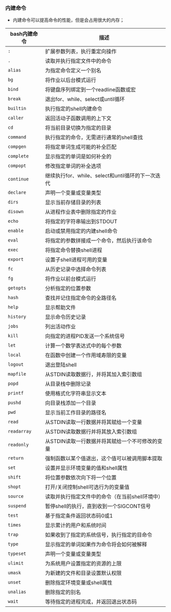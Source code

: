 ### 内建命令
+ 内建命令可以提高命令的性能，但是会占用很大的内存；

|bash内建命令|描述|
|------|------|
|`:`|扩展参数列表，执行重定向操作|
|`.`|读取并执行指定文件中的命令|
|`alias`|为指定命令定义一个别名|
|`bg`|将作业以后台模式运行|
|`bind`|将键盘序列绑定到一个readline函数或宏|
|`break`|退出for、while、select或until循环|
|`builtin`|执行指定的shell内建命令|
|`caller`|返回活动子函数调用的上下文|
|`cd`|将当前目录切换为指定的目录|
|`command`|执行指定的命令，无需进行通常的shell查找|
|`compgen`|将指定单词生成可能的补全匹配|
|`complete`|显示指定的单词是如何补全的|
|`compopt`|修改指定单词的补全选项|
|`continue`|继续执行for、while、select和until循环的下一次迭代|
|`declare`|声明一个变量或变量类型|
|`dirs`|显示当前存储目录的列表|
|`disown`|从进程作业表中删除指定的作业|
|`echo`|将指定的字符串输出到STDOUT|
|`enable`|启动或禁用指定的内建shell命令|
|`eval`|将指定的参数拼接成一个命令，然后执行该命令|
|`exec`|将指定命令替换shell进程|
|`export`|设置子shell进程可用的变量|
|`fc`|从历史记录中选择命令列表|
|`fg`|将作业以前台模式运行|
|`getopts`|分析指定的位置参数|
|`hash`|查找并记住指定命令的全路径名|
|`help`|显示帮助文件|
|`history`|显示命令历史记录|
|`jobs`|列出活动作业|
|`kill`|向指定的进程PID发送一个系统信号|
|`let`|计算一个数学表达式中的每个参数|
|`local`|在函数中创建一个作用域寿限的变量|
|`logout`|退出登陆shell|
|`mapfile`|从STDIN读取数据行，并将其加入索引数组|
|`popd`|从目录栈中删除记录|
|`printf`|使用格式化字符串显示文本|
|`pushd`|向目录栈添加一个目录|
|`pwd`|显示当前工作目录的路径名|
|`read`|从STDIN读取一行数据并将其赋给一个变量|
|`readarray`|从STDIN读取数据行并将其放入索引数组|
|`readonly`|从STDIN读取一行数据并将其赋给一个不可修改的变量|
|`return`|强制函数以某个值退出，这个值可以被调用脚本提取|
|`set`|设置并显示环境变量的值和shell属性|
|`shift`|将位置参数依次向下将一个位置|
|`shopt`|打开/关闭控制shell可选行为的变量值|
|`source`|读取并执行指定文件中的命令（在当前shell环境中）|
|`suspend`|暂停shell的执行，直到收到一个SIGCONT信号|
|`test`|基于指定条件返回状态码0或1|
|`times`|显示累计的用户和系统时间|
|`trap`|如果收到了指定的系统信号，执行指定的目命令|
|`type`|显示指定的单词如果作为命令将会如何被解释|
|`typeset`|声明一个变量或变量类型|
|`ulimit`|为系统用户设置指定的资源的上限|
|`umask`|为新建的文件和目录设置默认权限|
|`unset`|删除指定环境变量或shell属性|
|`unalias`|删除指定的别名|
|`wait`|等待指定的进程完成，并返回退出状态码|

